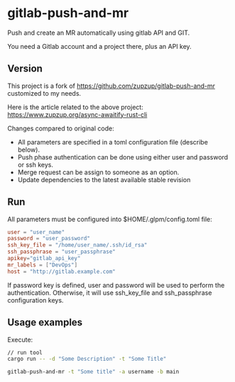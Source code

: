 # gitlab-push-and-mr

Push and create an MR automatically using gitlab API and GIT.

You need a Gitlab account and a project there, plus an API key.

## Version

This project is a fork of https://github.com/zupzup/gitlab-push-and-mr customized to my needs.

Here is the article related to the above project: https://www.zupzup.org/async-awaitify-rust-cli

Changes compared to original code:
* All parameters are specified in a toml configuration file (describe below).
* Push phase authentication can be done using either user and password or ssh keys.
* Merge request can be assign to someone as an option.
* Update dependencies to the latest available stable revision

## Run

All parameters must be configured into $HOME/.glpm/config.toml file:
```toml
user = "user_name"
password = "user_password"
ssh_key_file = "/home/user_name/.ssh/id_rsa"
ssh_passphrase = "user_passphrase"
apikey="gitlab_api_key"
mr_labels = ["DevOps"]
host = "http://gitlab.example.com"
```

If password key is defined, user and password will be used to perform the authentication. Otherwise, it will use ssh_key_file and ssh_passphrase configuration keys.

## Usage examples
Execute:
```bash
// run tool
cargo run -- -d "Some Description" -t "Some Title"
```

```bash
gitlab-push-and-mr -t "Some title" -a username -b main
```

